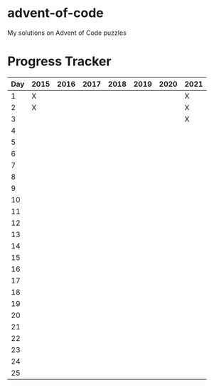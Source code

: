 # advent-of-code
My solutions on Advent of Code puzzles


# Progress Tracker

Day | 2015 | 2016 | 2017 | 2018 | 2019 | 2020 | 2021
--- | ---- | ---- | ---- | ----| ---- | ---- | ----
1 | X |  |  | |  |  | X
2 | X |  |  | |  |  | X
3 |  |  |  | |  |  | X
4 |  |  |  | |  |  | 
5 |  |  |  | |  |  | 
6 |  |  |  | |  |  | 
7 |  |  |  | |  |  | 
8 |  |  |  | |  |  | 
9 |  |  |  | |  |  | 
10 |  |  |  | |  |  | 
11 |  |  |  | |  |  | 
12 |  |  |  | |  |  | 
13 |  |  |  | |  |  | 
14 |  |  |  | |  |  | 
15 |  |  |  | |  |  | 
16 |  |  |  | |  |  | 
17 |  |  |  | |  |  | 
18 |  |  |  | |  |  | 
19 |  |  |  | |  |  | 
20 |  |  |  | |  |  | 
21 |  |  |  | |  |  | 
22 |  |  |  | |  |  | 
23 |  |  |  | |  |  | 
24 |  |  |  | |  |  | 
25 |  |  |  | |  |  | 
